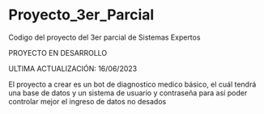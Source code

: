 # Proyecto_3er_Parcial
Codigo del proyecto del 3er parcial de Sistemas Expertos

PROYECTO EN DESARROLLO 

ULTIMA ACTUALIZACIÓN: 16/06/2023

El proyecto a crear es un bot de diagnostico medico básico, el cuál tendrá una base de datos y un sistema de usuario y contraseña para así poder controlar mejor el ingreso de datos no desados
